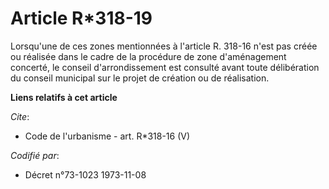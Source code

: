 # Article R*318-19

Lorsqu'une de ces zones mentionnées à l'article R. 318-16 n'est pas créée ou réalisée dans le cadre de la procédure de zone
d'aménagement concerté, le conseil d'arrondissement est consulté avant toute délibération du conseil municipal sur le projet
de création ou de réalisation.

**Liens relatifs à cet article**

_Cite_:

  - Code de l'urbanisme - art. R*318-16 (V)

_Codifié par_:

  - Décret n°73-1023 1973-11-08
